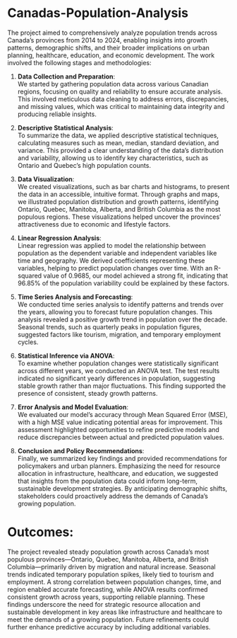 # Canadas-Population-Analysis

The project aimed to comprehensively analyze population trends across Canada’s provinces from 2014 to 2024, enabling insights into growth patterns, demographic shifts, and their broader implications on urban planning, healthcare, education, and economic development. The work involved the following stages and methodologies:

1. **Data Collection and Preparation**:  
   We started by gathering population data across various Canadian regions, focusing on quality and reliability to ensure accurate analysis. This involved meticulous data cleaning to address errors, discrepancies, and missing values, which was critical to maintaining data integrity and producing reliable insights.

2. **Descriptive Statistical Analysis**:  
   To summarize the data, we applied descriptive statistical techniques, calculating measures such as mean, median, standard deviation, and variance. This provided a clear understanding of the data’s distribution and variability, allowing us to identify key characteristics, such as Ontario and Quebec’s high population counts.

3. **Data Visualization**:  
   We created visualizations, such as bar charts and histograms, to present the data in an accessible, intuitive format. Through graphs and maps, we illustrated population distribution and growth patterns, identifying Ontario, Quebec, Manitoba, Alberta, and British Columbia as the most populous regions. These visualizations helped uncover the provinces’ attractiveness due to economic and lifestyle factors.

4. **Linear Regression Analysis**:  
   Linear regression was applied to model the relationship between population as the dependent variable and independent variables like time and geography. We derived coefficients representing these variables, helping to predict population changes over time. With an R-squared value of 0.9685, our model achieved a strong fit, indicating that 96.85% of the population variability could be explained by these factors.

5. **Time Series Analysis and Forecasting**:  
   We conducted time series analysis to identify patterns and trends over the years, allowing you to forecast future population changes. This analysis revealed a positive growth trend in population over the decade. Seasonal trends, such as quarterly peaks in population figures, suggested factors like tourism, migration, and temporary employment cycles.

6. **Statistical Inference via ANOVA**:  
   To examine whether population changes were statistically significant across different years, we conducted an ANOVA test. The test results indicated no significant yearly differences in population, suggesting stable growth rather than major fluctuations. This finding supported the presence of consistent, steady growth patterns.

7. **Error Analysis and Model Evaluation**:  
   We evaluated our model’s accuracy through Mean Squared Error (MSE), with a high MSE value indicating potential areas for improvement. This assessment highlighted opportunities to refine predictive models and reduce discrepancies between actual and predicted population values.

8. **Conclusion and Policy Recommendations**:  
   Finally, we summarized key findings and provided recommendations for policymakers and urban planners. Emphasizing the need for resource allocation in infrastructure, healthcare, and education, we suggested that insights from the population data could inform long-term, sustainable development strategies. By anticipating demographic shifts, stakeholders could proactively address the demands of Canada’s growing population.

# Outcomes:
The project revealed steady population growth across Canada’s most populous provinces—Ontario, Quebec, Manitoba, Alberta, and British Columbia—primarily driven by migration and natural increase. Seasonal trends indicated temporary population spikes, likely tied to tourism and employment. A strong correlation between population changes, time, and region enabled accurate forecasting, while ANOVA results confirmed consistent growth across years, supporting reliable planning. These findings underscore the need for strategic resource allocation and sustainable development in key areas like infrastructure and healthcare to meet the demands of a growing population. Future refinements could further enhance predictive accuracy by including additional variables.
